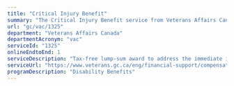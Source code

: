 ```yaml
---
title: "Critical Injury Benefit"
summary: "The Critical Injury Benefit service from Veterans Affairs Canada is available end-to-end online, according to the GC Service Inventory."
url: "gc/vac/1325"
department: "Veterans Affairs Canada"
departmentAcronym: "vac"
serviceId: "1325"
onlineEndtoEnd: 1
serviceDescription: "Tax-free lump-sum award to address the immediate impacts of the most severe and traumatic service-related injuries or diseases sustained by Canadian Armed Forces members and Veterans."
serviceUrl: "https://www.veterans.gc.ca/eng/financial-support/compensation-illness-injury/critical-injury-benefit"
programDescription: "Disability Benefits"
---
```

